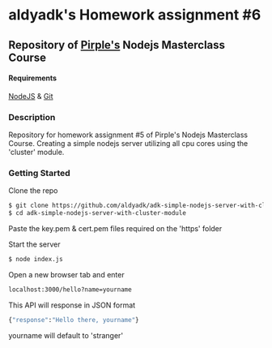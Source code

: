 # aldyadk's Homework assignment #6

## Repository of [Pirple's](https://pirple.thinkific.com) Nodejs Masterclass Course

#### Requirements

[NodeJS](https://nodejs.org/en/) & [Git](https://git-scm.com/)

### Description
Repository for homework assignment #5 of Pirple's Nodejs Masterclass Course.
Creating a simple nodejs server utilizing all cpu cores using the 'cluster' module.


### Getting Started
Clone the repo

```sh
$ git clone https://github.com/aldyadk/adk-simple-nodejs-server-with-cluster-module.git
$ cd adk-simple-nodejs-server-with-cluster-module
```
Paste the key.pem & cert.pem files required on the 'https' folder

Start the server
```sh
$ node index.js
```

Open a new browser tab and enter

```sh
localhost:3000/hello?name=yourname
```

This API will response in JSON format

```sh
{"response":"Hello there, yourname"}
```

yourname will default to 'stranger'